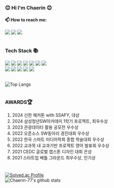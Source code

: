 <div align="left">
  
### 😊 Hi I'm Chaerin 😊

#### 📫 How to reach me:
  <a href="https://github.com/chaerin-77"><img src="https://img.shields.io/badge/GitHub-181717?style=flat-square&logo=GitHub&logoColor=white"/></a>
  <a href="https://www.instagram.com/chae_go_da" target="_blank"><img src="https://img.shields.io/badge/Instagram-E4405F?style=flat&logo=Instagram&logoColor=white"/></a>
  <a href="mailto:sncalphs@gmail.com" target="_blank"><img src="https://img.shields.io/badge/rosachae12@gmail.com-EA4335?style=flat&logo=Gmail&logoColor=white"/></a>
  
  #

### Tech Stack 📚
  <img src="https://img.shields.io/badge/C-1B1A17?style=flat-square&logo=C&logoColor=white"/>
  <img src="https://img.shields.io/badge/C++-00599C?style=flat-square&logo=c%2B%2B&logoColor=white">
  <img src="https://img.shields.io/badge/Python-3776AB?style=flat-square&logo=python&logoColor=white"> 
  <img src="https://img.shields.io/badge/HTML-E34F26?style=flat-square&logo=html5&logoColor=white"> 
  <img src="https://img.shields.io/badge/CSS-1572B6?style=flat-square&logo=css3&logoColor=white"> 
  <img src="https://img.shields.io/badge/Javascript-F7DF1E?style=flat-square&logo=javascript&logoColor=white"> <img src="https://img.shields.io/badge/Java-007396?style=flat-square&logo=Java&logoColor=white"/></a>&nbsp
  <br>
  <img src="https://img.shields.io/badge/MySQL-4479A1?style=flat-square&logo=mysql&logoColor=white">
  <img src="https://img.shields.io/badge/MongoDB-47A248?style=flat-square&logo=MongoDB&logoColor=white">
  <img src="https://img.shields.io/badge/React-61DAFB?style=flat-square&logo=react&logoColor=black">
  <img src="https://img.shields.io/badge/Node.js-339933?style=flat-square&logo=Node.js&logoColor=white">
  <img src="https://img.shields.io/badge/Flutter-02569B?style=flat&logo=Flutter&logoColor=white"/>
  <br>
  <br>
  
![Top Langs](https://github-readme-stats.vercel.app/api/top-langs/?username=chaerin-77&layout=compact&theme=dark)

  #
  
### AWARDS🏆
  1. 2024 신한 해커톤 with SSAFY, 대상
  2. 2024 삼성청년SW아카데미 1학기 프로젝트, 최우수상
  3. 2023 관광데이터 활용 공모전 우수상
  4. 2022 오픈소스 SW동아리 경진대회 우수상
  5. 2022 한국 스마트 미디어학회 종합 학술대회 우수상
  6. 2022 교과목 내 교과기반 프로젝트 영어 발표회 우수상
  7. 2021 CEDC 글로벌 캡스톤 디자인 대회 은상
  8. 2021 스타트업 배틀 그라운드 최우수상, 인기상
  
  #

[![Solved.ac Profile](http://mazassumnida.wtf/api/generate_badge?boj=rosachae)](https://solved.ac/rosachae)
<br>
![Chaerin-77's github stats](https://github-readme-stats.vercel.app/api?username=chaerin-77&show_icons=true)

    
  </div>

</div>

<!--
**chaerin-77/chaerin-77** is a ✨ _special_ ✨ repository because its `README.md` (this file) appears on your GitHub profile.

Here are some ideas to get you started:

- 🔭 I’m currently working on ...
- 🌱 I’m currently learning ...
- 👯 I’m looking to collaborate on ...
- 🤔 I’m looking for help with ...
- 💬 Ask me about ...
- 📫 How to reach me: ...
- 😄 Pronouns: ...
- ⚡ Fun fact: ...
-->
